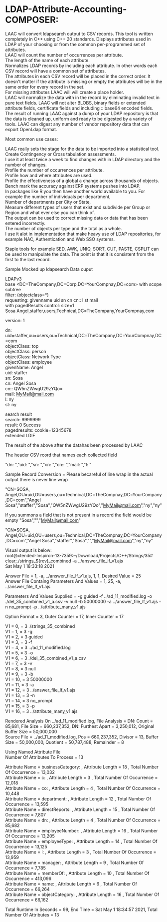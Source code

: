 # LDAP-Attribute-Accounting-COMPOSER:  

LAAC will convert ldapsearch output to CSV records.  This tool is written completely in C++ using C++ 20 standards.
Displays attributes used in LDAP of your choosing or from the common per-programmed set of attributes.  
LAAC will count the number of occurrences per attribute.  
The length of the name of each attribute.  
Normalizes LDAP records by including each attribute. In other words each CSV record will have a common set of attributes.  
The attributes in each CSV record will be placed in the correct order. It doesn't matter if the attribute is missing or empty the attributes will be in the same order for every record in the set.  
For missing attributes LAAC will will create a place holder.  
LAAC will normalize the data with in the record by eliminating invalid text in pure text fields. LAAC will not alter BLOBS, binary fields or extended attribute fields, certificate fields and including :: base64 encoded fields.   
The result of running LAAC against a dump of your LDAP repository is that the data is cleaned up, uniform and ready to be digested by a variety of tools. LAAC can digest any number of vendor repository data that can export OpenLdap format.  
  
Most common use cases:  
  
LAAC really sets the stage for the data to be imported into a statistical tool.   
Create Contingency or Cross tabulation assessments.  
I use it at least twice a week to find changes with in LDAP directory and the number of changes.  
Profile the number of occurrences per attribute.  
Profile how and where attributes are used.  
Profile the effectiveness of a global a change across thousands of objects.  
Bench mark the accuracy against ERP systems pushes into LDAP.  
In packages like R you then have another world available to you. For example the number of individuals per department,  
Number of departments per City or State,  
Measure different types of users that exist and subdivide per Group or Region and what ever else you can think of.  
The output can be used to correct missing data or data that has been entered incorrectly.  
The number of objects per type and the total as a whole.  
I use it alot in implementation that make heavy use of LDAP repositories, for example NAC, Authentication and Web SSO systems.  
  
Staple tools for example SED, AWK, UNIQ, SORT, CUT, PASTE, CSPLIT can be used to manipulate the data. The point is that it is consistent from the first to the last record.  
  
Sample Mocked up ldapsearch Data ouput  
  
 LDAPv3  
 base <DC=TheCompany,DC=Corp,DC=YourCompnay,DC=com> with scope subtree  
 filter: (objectclass=*)  
 requesting: givenname uid sn cn cn:: l st mail  
 with pagedResults control: size=1  
 Sosa Angel,staffer,users,Technical,DC=TheCompany,YourCompnay,com  
  
 version: 1  
  
 dn: uid=staffer,ou=users,ou=Technical,DC=TheCompany,DC=YourCompnay,DC=com  
 objectClass: top  
 objectClass: person  
 objectClass: Network Type  
 objectClass: employee  
 givenName: Angel  
 uid: staffer  
 sn: Sosa  
 cn: Angel Sosa  
 cn:: QW5nZWwgU29zYQo=  
 mail: MyMail@mail.com  
 l: ny  
 st: ny  
   
search result  
search: 9999999  
result: 0 Success  
pagedresults: cookie=12345678  
extended LDIF  
  
  
The result of the above after the datahas been processed by LAAC  
  
The header CSV rcord that names each collected field  
  
"dn: ","uid: ","sn: ","cn: ","cn:: ","mail: ","l: " 

 Sample Record Conversion = Please becareful of line wrap in the actual output there is never line wrap  
 
"CN=SOSA, Angel,OU=uid,OU=users,ou=Technical,DC=TheCompnay,DC=YourCompany,DC=com","Angel Sosa","staffer","Sosa","QW5nZWwgU29zYQo","MyMail@mail.com","ny","ny"  
 
 If you summons a field that is not present in a record the field would be empty "Sosa","","MyMail@mail.com"  
  
"CN=SOSA, Angel,OU=uid,OU=users,ou=Technical,DC=TheCompnay,DC=YourCompany,DC=com","Angel Sosa","staffer","Sosa","","MyMail@mail.com","ny","ny"  
  
Visual output is below:  
root@xtended-Inspiron-13-7359:~/Download/Projects/C++/Strings/35# clear;./strings_${rev}_combined  -a ../answer_file_lf_v1.ajs  
Sat May  1 18:33:18 2021  
 
   Answer File = 1, -a, ../answer_file_lf_v1.ajs, 1, 1, Desired Value = 25  
   Answer File Containg Parameters And Values = 1, 25, -a, ../answer_file_lf_v1.ajs  
  
   Parameters And Values Supplied = -g guided -f ../ad_11_modified.log -o ./del_35_combined_v1_a.csv -v null -b 50000000 -a ../answer_file_lf_v1.ajs -n no_prompt -p ../attribute_many_v1.ajs  
  
   Option Format = 3,  Outer Counter = 17, Inner Counter = 17  
  
   V1 =   0, = 3 ./strings_35_combined  
   V1 =   1, = 3 -g  
   V1 =   2, = 3 guided  
   V1 =   3, = 3 -f  
   V1 =   4, = 3 ../ad_11_modified.log  
   V1 =   5, = 3 -o  
   V1 =   6, = 3 ./del_35_combined_v1_a.csv  
   V1 =   7, = 3 -v  
   V1 =   8, = 3 null  
   V1 =   9, = 3 -b  
   V1 =  10, = 3 50000000  
   V1 =  11, = 3 -a  
   V1 =  12, = 3 ../answer_file_lf_v1.ajs  
   V1 =  13, = 3 -n  
   V1 =  14, = 3 no_prompt  
   V1 =  15, = 3 -p  
   V1 =  16, = 3 ../attribute_many_v1.ajs  
  
   Rendered Analysis On ../ad_11_modified.log, File Analysis = DN: Count = 85,681, File Size = 660,237,352, DN: Furthest Apart = 3,250,012, Original Buffer Size = 50,000,000  
   Source File = ../ad_11_modified.log, Pos = 660,237,352, Divisor = 13, Buffer Size = 50,000,000, Quotient = 50,787,488, Remainder = 8  
  
   Using Named Attribute File  
   Number Of Attributes To Process = 13  
  
  
  Attribute Name = businessCategory:    , Attribute Length = 18   , Total Number Of Occurrence =    13,032  
  Attribute Name = c:                   , Attribute Length = 3    , Total Number Of Occurrence =    12,018  
  Attribute Name = co:                  , Attribute Length = 4    , Total Number Of Occurrence =    10,448  
  Attribute Name = department:          , Attribute Length = 12   , Total Number Of Occurrence =    13,595  
  Attribute Name = directReports:       , Attribute Length = 15   , Total Number Of Occurrence =     7,807  
  Attribute Name = dn:                  , Attribute Length = 4    , Total Number Of Occurrence =    85,682  
  Attribute Name = employeeNumber:      , Attribute Length = 16   , Total Number Of Occurrence =    13,205  
  Attribute Name = employeeType:        , Attribute Length = 14   , Total Number Of Occurrence =    13,125  
  Attribute Name = l:                   , Attribute Length = 3    , Total Number Of Occurrence =    13,959  
  Attribute Name = manager:             , Attribute Length = 9    , Total Number Of Occurrence =     7,785  
  Attribute Name = memberOf:            , Attribute Length = 10   , Total Number Of Occurrence =   413,096  
  Attribute Name = name:                , Attribute Length = 6    , Total Number Of Occurrence =    66,264  
  Attribute Name = objectCategory:      , Attribute Length = 16   , Total Number Of Occurrence =    66,162  
  
 Total Runtime In Seconds = 99, End Time = Sat May  1 18:34:57 2021, Total Number Of Attributes = 13  
  
